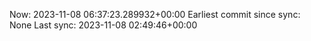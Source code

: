 Now: 2023-11-08 06:37:23.289932+00:00 Earliest commit since sync: None Last sync: 2023-11-08 02:49:46+00:00
